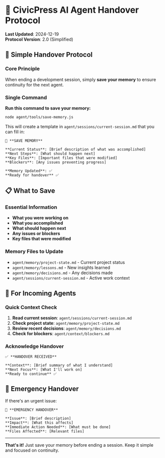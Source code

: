 # 🤝 CivicPress AI Agent Handover Protocol

**Last Updated**: 2024-12-19  
**Protocol Version**: 2.0 (Simplified)

## 🎯 **Simple Handover Protocol**

### **Core Principle**

When ending a development session, simply **save your memory** to ensure
continuity for the next agent.

### **Single Command**

**Run this command to save your memory:**

```bash
node agent/tools/save-memory.js
```

This will create a template in `agent/sessions/current-session.md` that you can
fill in:

```
💾 **SAVE MEMORY**

**Current Status**: [Brief description of what was accomplished]
**Next Steps**: [What should happen next]
**Key Files**: [Important files that were modified]
**Blockers**: [Any issues preventing progress]

**Memory Updated**: ✅
**Ready for handover** ✅
```

## 📋 **What to Save**

### **Essential Information**

- **What you were working on**
- **What you accomplished**
- **What should happen next**
- **Any issues or blockers**
- **Key files that were modified**

### **Memory Files to Update**

- `agent/memory/project-state.md` - Current project status
- `agent/memory/lessons.md` - New insights learned
- `agent/memory/decisions.md` - Any decisions made
- `agent/sessions/current-session.md` - Active work context

## 🔄 **For Incoming Agents**

### **Quick Context Check**

1. **Read current session**: `agent/sessions/current-session.md`
2. **Check project state**: `agent/memory/project-state.md`
3. **Review recent decisions**: `agent/memory/decisions.md`
4. **Check for blockers**: `agent/context/blockers.md`

### **Acknowledge Handover**

```
✅ **HANDOVER RECEIVED**

**Context**: [Brief summary of what I understand]
**Next Focus**: [What I'll work on]
**Ready to continue** ✅
```

## 🚨 **Emergency Handover**

If there's an urgent issue:

```
🚨 **EMERGENCY HANDOVER**

**Issue**: [Brief description]
**Impact**: [What this affects]
**Immediate Action Needed**: [What must be done]
**Files Affected**: [Relevant files]
```

---

**That's it!** Just save your memory before ending a session. Keep it simple and
focused on continuity.
